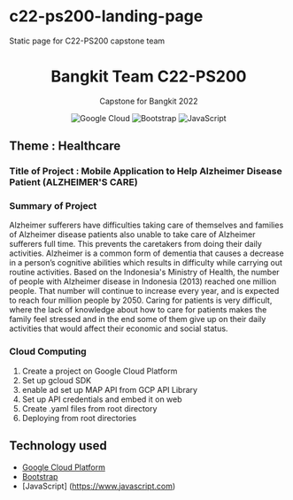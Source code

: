 # c22-ps200-landing-page
Static page for C22-PS200 capstone team
<h1 align="center">
Bangkit Team C22-PS200
</h1>
<p align="center">
Capstone for Bangkit 2022
</p>
<p align="center">
<img alt="Google Cloud" src="https://img.shields.io/badge/-Google%20Cloud-FFFFFF?logo=google-cloud&style=plastic"/>
<img alt="Bootstrap" src="https://img.shields.io/badge/-Bootstrap-FFC300?logo=bootstrap&style=plastic"/>
<img alt="JavaScript" src="https://img.shields.io/badge/-Java%20Script-645803?logo=javaScript&style=plastic"/>
</p>


## Theme : Healthcare
### Title of Project : Mobile Application to Help Alzheimer Disease Patient (ALZHEIMER'S CARE)

### Summary of Project
Alzheimer sufferers have difficulties taking care of themselves and families of Alzheimer disease patients also unable to take care of Alzheimer sufferers full time. This prevents the caretakers from doing their daily activities. Alzheimer is a common form of dementia that causes a decrease in a person’s cognitive abilities which results in difficulty while carrying out routine activities. Based on the Indonesia's Ministry of Health, the number of people with Alzheimer disease in Indonesia (2013) reached one million people. That number will continue to increase every year, and is expected to reach four million people by 2050. Caring for patients is very difficult, where the lack of knowledge about how to care for patients makes the family feel stressed and in the end some of them give up on their daily activities that would affect their economic and social status. 

### Cloud Computing
1. Create a project on Google Cloud Platform
2. Set up gcloud SDK
3. enable ad set up MAP API from GCP API Library
4. Set up API credentials and embed it on web
5. Create .yaml files from root directory
6. Deploying from root directories



## Technology used

- [Google Cloud Platform](https://cloud.google.com/gcp)
- [Bootstrap](https://getbootstrap.com)
- [JavaScript] (https://www.javascript.com)